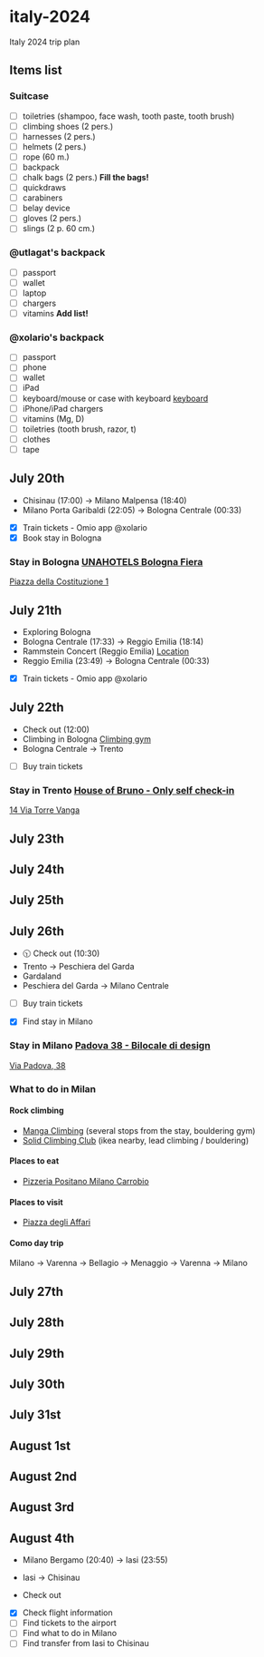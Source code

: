 # italy-2024
Italy 2024 trip plan

## Items list

### Suitcase 

- [ ] toiletries (shampoo, face wash, tooth paste, tooth brush)
- [ ] climbing shoes (2 pers.)
- [ ] harnesses (2 pers.)
- [ ] helmets (2 pers.)
- [ ] rope (60 m.)
- [ ] backpack
- [ ] chalk bags (2 pers.) **Fill the bags!** 
- [ ] quickdraws
- [ ] carabiners
- [ ] belay device
- [ ] gloves (2 pers.)
- [ ] slings (2 p. 60 cm.)

### @utlagat's backpack

- [ ] passport
- [ ] wallet
- [ ] laptop
- [ ] chargers
- [ ] vitamins **Add list!**

### @xolario's backpack

- [ ] passport
- [ ] phone
- [ ] wallet
- [ ] iPad
- [ ] keyboard/mouse or case with keyboard [keyboard](https://darwin.md/ru/klaviatura-i-mysh-logitech-pebble-2-combo-for-mac-besprovodnye-grafitovyi.html)
- [ ] iPhone/iPad chargers
- [ ] vitamins (Mg, D)
- [ ] toiletries (tooth brush, razor, t)
- [ ] clothes
- [ ] tape

## July 20th

- Chisinau (17:00) -> Milano Malpensa (18:40)
- Milano Porta Garibaldi (22:05) -> Bologna Centrale (00:33)

- [x] Train tickets - Omio app @xolario
- [x] Book stay in Bologna
      
### Stay in Bologna [UNAHOTELS Bologna Fiera](https://www.booking.com/hotel/it/hotel-bologna-fiera.ru.html?label=gen173nr-1FCAEoggI46AdIM1gEaI4BiAEBmAExuAEHyAEN2AEB6AEB-AECiAIBqAIDuALbs-azBsACAdICJDQ4YjY3MDRmLWE1OGQtNDkxZS1iODQ5LTkyYjNhODIwYTE0NdgCBeACAQ&sid=50f89adaaf032a2f6ce1ba94e53608c3&aid=304142)

[Piazza della Costituzione 1](https://maps.app.goo.gl/91LZ1cLvxYQ8mChVA)

## July 21th

- Exploring Bologna
- Bologna Centrale (17:33) -> Reggio Emilia (18:14)
- Rammstein Concert (Reggio Emilia) [Location](https://maps.app.goo.gl/4wPwKXaQer8gnisp6)
- Reggio Emilia (23:49) -> Bologna Centrale (00:33)

- [x] Train tickets - Omio app @xolario

## July 22th

- Check out (12:00)
- Climbing in Bologna [Climbing gym](https://maps.app.goo.gl/K2d94ZhJB2TgBCs38)
- Bologna Centrale -> Trento

- [ ] Buy train tickets

### Stay in Trento [House of Bruno - Only self check-in](https://www.booking.com/hotel/it/house-of-bruno.en-gb.html?aid=304142&label=gen173nr-1FCAEoggI46AdIM1gEaI4BiAEBmAEhuAEHyAEN2AEB6AEB-AEMiAIBqAIDuALkz-azBsACAdICJDAxODg0Y2IyLTM0N2UtNGIxOC1hMTZiLWJmYWU5NGVjMDMwMNgCBuACAQ&sid=41bfda7015653d39da5138d54fb30641&checkin=2024-07-22&checkout=2024-07-26&dest_id=-131282&dest_type=city&dist=0&do_availability_check=1&group_adults=2&group_children=0&hp_avform=1&hp_group_set=0&no_rooms=1&origin=hp&sb_price_type=total&src=hotel&type=total&activeTab=main#_)

[14 Via Torre Vanga](https://maps.app.goo.gl/mJnSFz9e6A3JRyL2A)

## July 23th

## July 24th

## July 25th

## July 26th

- 🕥 Check out (10:30)
- Trento -> Peschiera del Garda
- Gardaland
- Peschiera del Garda -> Milano Centrale

- [ ] Buy train tickets
- [x] Find stay in Milano


### Stay in Milano [Padova 38 - Bilocale di design](https://www.booking.com/hotel/it/padova-38-bilocale-di-design.ru.html?aid=304142&label=gen173nr-1FCAEoggI46AdIM1gEaI4BiAEBmAEhuAEHyAEN2AEB6AEB-AEMiAIBqAIDuALq9uuzBsACAdICJDg4ZWFjMTI3LWU1ZTQtNDNlYS1iZTM5LWUzZDA3OTE1Njc1N9gCBuACAQ&sid=41bfda7015653d39da5138d54fb30641&all_sr_blocks=1234312501_395389825_2_0_0&checkin=2024-07-26&checkout=2024-08-04&dest_id=-121726&dest_type=city&dist=0&group_adults=2&group_children=0&hapos=3&highlighted_blocks=1234312501_395389825_2_0_0&hpos=3&matching_block_id=1234312501_395389825_2_0_0&no_rooms=1&req_adults=2&req_children=0&room1=A%2CA&sb_price_type=total&sr_order=price&sr_pri_blocks=1234312501_395389825_2_0_0__49708&srepoch=1719337786&srpvid=5b0c797ff95100c2&type=total&ucfs=1&activeTab=main#map_closed)

[Via Padova, 38](https://maps.app.goo.gl/T3uG56xP4AhZ3oCy9)

### What to do in Milan

#### Rock climbing

- [Manga Climbing](https://maps.app.goo.gl/LCQprr1m1Y3SFvrz7) (several stops from the stay, bouldering gym)
- [Solid Climbing Club](https://maps.app.goo.gl/GoKCgaBb9ckGPS4P9) (ikea nearby, lead climbing / bouldering)

#### Places to eat

- [Pizzeria Positano Milano Carrobio](https://maps.app.goo.gl/LW1C8xg8RaPjJy9S8)

#### Places to visit

- [Piazza degli Affari](https://maps.app.goo.gl/HvgcbnYrYWwn9R4r8)

#### Como day trip

Milano -> Varenna -> Bellagio -> Menaggio -> Varenna -> Milano

## July 27th

## July 28th

## July 29th

## July 30th

## July 31st

## August 1st

## August 2nd

## August 3rd

## August 4th

- Milano Bergamo (20:40) -> Iasi (23:55)
- Iasi -> Chisinau

- Check out

- [x] Check flight information
- [ ] Find tickets to the airport
- [ ] Find what to do in Milano
- [ ] Find transfer from Iasi to Chisinau

